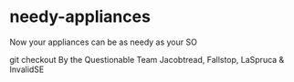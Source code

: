 # needy-appliances
Now your appliances can be as needy as your SO

git checkout By the Questionable Team
Jacobtread, Fallstop, LaSpruca & InvalidSE

